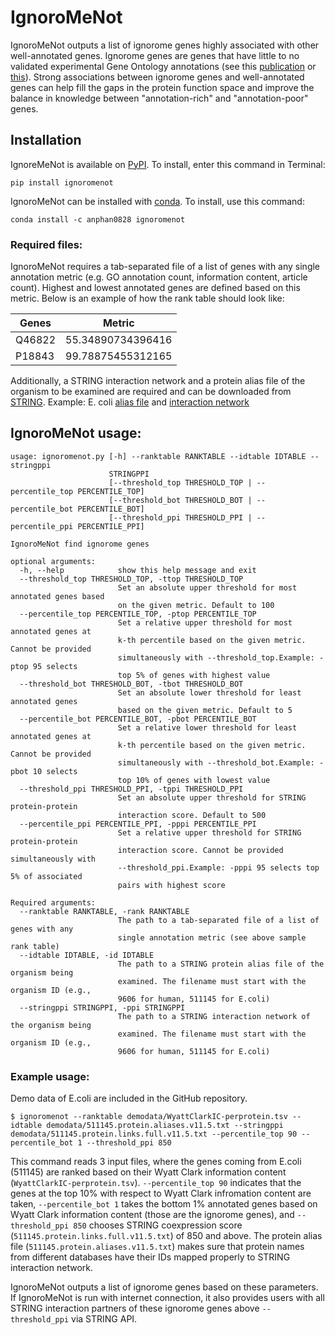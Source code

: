 # IgnoroMeNot
IgnoroMeNot outputs a list of ignorome genes highly associated with other well-annotated genes. Ignorome genes are genes that have little to no validated experimental Gene Ontology annotations (see this [publication](https://doi.org/10.1371/journal.pbio.2006643) or [this](doi:10.1371/journal.pone.0088889)). Strong associations between ignorome genes and well-annotated genes can help fill the gaps in the protein function space and improve the balance in knowledge between "annotation-rich" and "annotation-poor" genes.

## Installation
IgnoreMeNot is available on [PyPI](https://pypi.org/project/ignoromenot/). To install, enter this command in Terminal:

``pip install ignoromenot``

IgnoroMeNot can be installed with [conda](https://anaconda.org/anphan0828/ignoromenot). To install, use this command: 

``conda install -c anphan0828 ignoromenot``

### Required files:
IgnoroMeNot requires a tab-separated file of a list of genes with any single annotation metric (e.g. GO annotation count, information content, article count). Highest and lowest annotated genes are defined based on this metric. Below is an example of how the rank table should look like:

| Genes  | Metric            |
|--------|-------------------|
| Q46822 | 55.34890734396416 |
| P18843 | 99.78875455312165 |

Additionally, a STRING interaction network and a protein alias file of the organism to be examined are required and can be downloaded from [STRING](string-db.org/cgi/download). Example: E. coli [alias file](https://stringdb-static.org/download/protein.aliases.v11.5/511145.protein.aliases.v11.5.txt.gz) and [interaction network](https://stringdb-static.org/download/protein.links.full.v11.5/511145.protein.links.full.v11.5.txt.gz)

## IgnoroMeNot usage:
```
usage: ignoromenot.py [-h] --ranktable RANKTABLE --idtable IDTABLE --stringppi
                      STRINGPPI
                      [--threshold_top THRESHOLD_TOP | --percentile_top PERCENTILE_TOP]
                      [--threshold_bot THRESHOLD_BOT | --percentile_bot PERCENTILE_BOT]
                      [--threshold_ppi THRESHOLD_PPI | --percentile_ppi PERCENTILE_PPI]

IgnoroMeNot find ignorome genes

optional arguments:
  -h, --help            show this help message and exit
  --threshold_top THRESHOLD_TOP, -ttop THRESHOLD_TOP
                        Set an absolute upper threshold for most annotated genes based
                        on the given metric. Default to 100
  --percentile_top PERCENTILE_TOP, -ptop PERCENTILE_TOP
                        Set a relative upper threshold for most annotated genes at
                        k-th percentile based on the given metric. Cannot be provided
                        simultaneously with --threshold_top.Example: -ptop 95 selects
                        top 5% of genes with highest value
  --threshold_bot THRESHOLD_BOT, -tbot THRESHOLD_BOT
                        Set an absolute lower threshold for least annotated genes
                        based on the given metric. Default to 5
  --percentile_bot PERCENTILE_BOT, -pbot PERCENTILE_BOT
                        Set a relative lower threshold for least annotated genes at
                        k-th percentile based on the given metric. Cannot be provided
                        simultaneously with --threshold_bot.Example: -pbot 10 selects
                        top 10% of genes with lowest value
  --threshold_ppi THRESHOLD_PPI, -tppi THRESHOLD_PPI
                        Set an absolute upper threshold for STRING protein-protein
                        interaction score. Default to 500
  --percentile_ppi PERCENTILE_PPI, -pppi PERCENTILE_PPI
                        Set a relative upper threshold for STRING protein-protein
                        interaction score. Cannot be provided simultaneously with
                        --threshold_ppi.Example: -pppi 95 selects top 5% of associated
                        pairs with highest score

Required arguments:
  --ranktable RANKTABLE, -rank RANKTABLE
                        The path to a tab-separated file of a list of genes with any
                        single annotation metric (see above sample rank table)
  --idtable IDTABLE, -id IDTABLE
                        The path to a STRING protein alias file of the organism being
                        examined. The filename must start with the organism ID (e.g.,
                        9606 for human, 511145 for E.coli)
  --stringppi STRINGPPI, -ppi STRINGPPI
                        The path to a STRING interaction network of the organism being
                        examined. The filename must start with the organism ID (e.g.,
                        9606 for human, 511145 for E.coli)
```
### Example usage:
Demo data of E.coli are included in the GitHub repository.

``$ ignoromenot --ranktable demodata/WyattClarkIC-perprotein.tsv --idtable demodata/511145.protein.aliases.v11.5.txt --stringppi demodata/511145.protein.links.full.v11.5.txt --percentile_top 90 --percentile_bot 1 --threshold_ppi 850``

This command reads 3 input files, where the genes coming from E.coli (511145) are ranked based on their Wyatt Clark information content (``WyattClarkIC-perprotein.tsv``). ``--percentile_top 90`` indicates that the genes at the top 10% with respect to Wyatt Clark infromation content are taken,
``--percentile_bot 1`` takes the bottom 1% annotated genes based on Wyatt Clark information content (those are the ignorome genes), and ``--threshold_ppi 850`` chooses STRING coexpression score (``511145.protein.links.full.v11.5.txt``) of 850 and above. The protein alias file (``511145.protein.aliases.v11.5.txt``) makes sure that protein names from different databases have their IDs mapped properly to STRING interaction network.

IgnoroMeNot outputs a list of ignorome genes based on these parameters. If IgnoroMeNot is run with internet connection, it also provides users with all STRING interaction partners of these ignorome genes above ``--threshold_ppi`` via STRING API.
